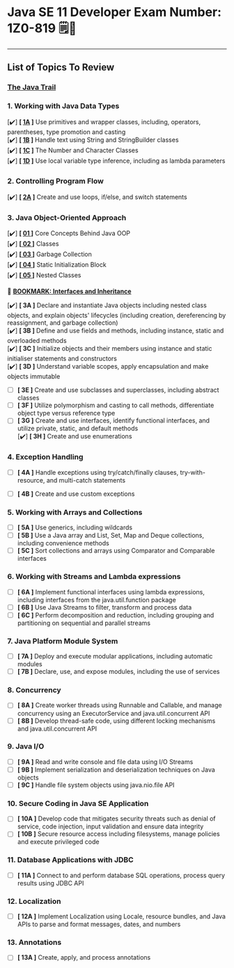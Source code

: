 # Java SE 11 Developer Exam Number: 1Z0-819 🗒️📝
---
## List of Topics To Review
### [The Java Trail](https://docs.oracle.com/javase/tutorial/java/TOC.html)
### 1. Working with Java Data Types

  [✔️] **[ [1A](https://github.com/fatrixienicolieopetina/java-1z0819/blob/main/working-with-java-data-types/1A-java-primitives.md) ]** Use primitives and wrapper classes, including, operators, parentheses, type promotion and casting<br/>
  [✔️] **[ [1B](https://github.com/fatrixienicolieopetina/java-1z0819/blob/main/working-with-java-data-types/1B-string-and-string-builders.md) ]** Handle text using String and StringBuilder classes <br>
  [✔️] **[ [1C](https://github.com/fatrixienicolieopetina/java-1z0819/blob/main/working-with-java-data-types/1C-the-number-class.md) ]** The Number and Character Classes <br>
  [✔️] **[ [1D](https://github.com/fatrixienicolieopetina/java-1z0819/blob/main/working-with-java-data-types/1D-local-variable-type-inference.md) ]** Use local variable type inference, including as lambda parameters 



### 2. Controlling Program Flow
  [✔️] **[ [2A](https://github.com/fatrixienicolieopetina/java-1z0819/blob/main/controlling-program-flow/2A-control-flow.md) ]** Create and use loops, if/else, and switch statements

### 3. Java Object-Oriented Approach
  [✔️] **[ [ 01 ](https://github.com/fatrixienicolieopetina/java-1z0819/blob/main/object-oriented-approach/oop-concepts.md)]** Core Concepts Behind Java OOP<br>
  [✔️] **[[ 02 ](https://github.com/fatrixienicolieopetina/java-1z0819/blob/main/object-oriented-approach/classes.md)]** Classes<br>
  [✔️] **[[ 03 ](https://github.com/fatrixienicolieopetina/java-1z0819/blob/main/object-oriented-approach/garbage-collection.md)]** Garbage Collection<br>
  [✔️] **[[ 04 ](https://github.com/fatrixienicolieopetina/java-1z0819/blob/main/object-oriented-approach/static-initialization-block.md)]** Static Initialization Block<br> 
  [✔️] **[[ 05 ](https://github.com/fatrixienicolieopetina/java-1z0819/blob/main/object-oriented-approach/nested-classes.md)]** Nested Classes<br>
  
  🔖 **[BOOKMARK: Interfaces and Inheritance](https://docs.oracle.com/javase/tutorial/java/IandI/index.html)**
  
[✔️] **[ 3A ]** Declare and instantiate Java objects including nested class objects, and explain objects' lifecycles (including creation, dereferencing by reassignment, and garbage collection) <br/>
[✔️] **[ 3B ]** Define and use fields and methods, including instance, static and overloaded methods <br/>
[✔️]  **[ 3C ]** Initialize objects and their members using instance and static initialiser statements and constructors <br/>
[✔️]  **[ 3D ]** Understand variable scopes, apply encapsulation and make objects immutable <br/>
- [ ] **[ 3E ]** Create and use subclasses and superclasses, including abstract classes <br/>
- [ ] **[ 3F ]** Utilize polymorphism and casting to call methods, differentiate object type versus reference type <br/>
- [ ] **[ 3G ]** Create and use interfaces, identify functional interfaces, and utilize private, static, and default methods <br/>
[✔️] **[ 3H ]** Create and use enumerations <br/>

### 4. Exception Handling
- [ ] **[ 4A ]** Handle exceptions using try/catch/finally clauses, try-with-resource, and multi-catch statements
- [ ] **[ 4B ]** Create and use custom exceptions


### 5. Working with Arrays and Collections
- [ ]  **[ 5A ]** Use generics, including wildcards
- [ ] **[ 5B ]** Use a Java array and List, Set, Map and Deque collections, including convenience methods
- [ ] **[ 5C ]** Sort collections and arrays using Comparator and Comparable interfaces
 
### 6. Working with Streams and Lambda expressions
- [ ] **[ 6A ]** Implement functional interfaces using lambda expressions, including interfaces from the java.util.function package
- [ ] **[ 6B ]** Use Java Streams to filter, transform and process data
- [ ] **[ 6C ]** Perform decomposition and reduction, including grouping and partitioning on sequential and parallel streams

### 7. Java Platform Module System
- [ ] **[ 7A ]** Deploy and execute modular applications, including automatic modules
- [ ] **[ 7B ]** Declare, use, and expose modules, including the use of services

### 8. Concurrency
- [ ] **[ 8A ]** Create worker threads using Runnable and Callable, and manage concurrency using an ExecutorService and java.util.concurrent API
- [ ] **[ 8B ]** Develop thread-safe code, using different locking mechanisms and java.util.concurrent API

### 9. Java I/O 
- [ ] **[ 9A ]** Read and write console and file data using I/O Streams
- [ ] **[ 9B ]** Implement serialization and deserialization techniques on Java objects
- [ ] **[ 9C ]** Handle file system objects using java.nio.file API

### 10. Secure Coding in Java SE Application
- [ ] **[ 10A ]** Develop code that mitigates security threats such as denial of service, code injection, input validation and ensure data integrity
- [ ] **[ 10B ]** Secure resource access including filesystems, manage policies and execute privileged code

### 11. Database Applications with JDBC
- [ ] **[ 11A ]** Connect to and perform database SQL operations, process query results using JDBC API

### 12. Localization
- [ ] **[ 12A ]** Implement Localization using Locale, resource bundles, and Java APIs to parse and format messages, dates, and numbers

### 13. Annotations
- [ ] **[ 13A ]** Create, apply, and process annotations

